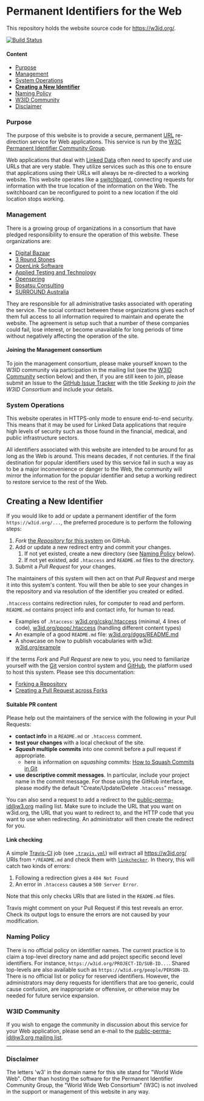 Permanent Identifiers for the Web
=================================

This repository holds the website source code for <https://w3id.org/>.

[![Build Status](https://travis-ci.org/perma-id/w3id.org.svg)](https://travis-ci.org/perma-id/w3id.org)

#### Content

*   [Purpose](#purpose)
*   [Management](#management)
*   [System Operations](#system-operations)
*   [**Creating a New Identifier**](#new)
*   [Naming Policy](#naming-policy)
*   [W3ID Community](#w3id-community)
*   [Disclaimer](#disclaimer)

### Purpose

The purpose of this website is to provide a secure, permanent
[URL](https://en.wikipedia.org/wiki/URL) re-direction service for Web
applications. This service is run by the
[W3C Permanent Identifier Community Group](https://www.w3.org/community/perma-id/).

Web applications that deal with
[Linked Data](https://en.wikipedia.org/wiki/Linked_data) often need to
specify and use URLs that are very stable. They utilize services such
as this one to ensure that applications using their URLs will always
be re-directed to a working website. This website operates like a
[switchboard](https://en.wikipedia.org/wiki/Telephone_switchboard),
connecting requests for information with the true location of the
information on the Web. The switchboard can be reconfigured to point
to a new location if the old location stops working.

### Management

There is a growing group of organizations in a consortium that have pledged
responsibility to ensure the operation of this website. These organizations
are: 

* [Digital Bazaar](https://www.digitalbazaar.com/)
* [3 Round Stones](http://3roundstones.com/)
* [OpenLink Software](https://www.openlinksw.com/)
* [Applied Testing and Technology](https://www.aptest.com/)
* [Openspring](http://openspring.net/)
* [Bosatsu Consulting](https://bosatsu.net/)
* [SURROUND Australia](https://surroundaustralia.com/)

They are responsible for all
administrative tasks associated with operating the service. The social
contract between these organizations gives each of them full access to
all information required to maintain and operate the website. The
agreement is setup such that a number of these companies could fail,
lose interest, or become unavailable for long periods of time without
negatively affecting the operation of the site.

#### Joining the Management consortium 

To join the management consortium, please make yourself known to the
W3ID community via participation in the mailing list (see the
[W3ID Community](#w3id-community) section below) and then, if you are
still keen to join, please submit an Issue to the
[GitHub Issue Tracker](https://github.com/perma-id/w3id.org/issues)
with the title *Seeking to join the W3ID Consortium* and include
your details.

### System Operations

This website operates in HTTPS-only mode to ensure end-to-end security.
This means that it may be used for Linked Data applications that require
high levels of security such as those found in the financial, medical,
and public infrastructure sectors.

All identifiers associated with this website are intended to be around
for as long as the Web is around. This means decades, if not centuries.
If the final destination for popular identifiers used by this service
fail in such a way as to be a major inconvenience or danger to the Web,
the community will mirror the information for the popular identifier
and setup a working redirect to restore service to the rest of the Web.

<a id="new"></a>
## Creating a New Identifier

If you would like to add or update a permanent identifier of the form
`https://w3id.org/...`, the preferred procedure is to perform the
following steps:

1. _Fork_ [the _Repository_ for this system](https://github.com/perma-id/w3id.org) 
   on GitHub.
2. Add or update a new redirect entry and commit your changes.
   1. If not yet existed, create a new directory (see [Naming Policy](#naming) below).
   2. If not yet existed, add `.htaccess` and `README.md` files to the directory.
3. Submit a _Pull Request_ for your changes.

The maintainers of this system will then act on that _Pull Request_ and 
merge it into this system's content. You will then be able to see your 
changes in the repository and via resolution of the identifier you 
created or edited.

`.htaccess` contains redirection rules, for computer to read and perform.
`README.md` contains project info and contact info, for human to read.
  * Examples of `.htaccess`: [w3id.org/cskg/.htaccess](https://github.com/perma-id/w3id.org/blob/master/cskg/.htaccess) (minimal, 4 lines of code), [w3id.org/ppop/.htaccess](https://github.com/perma-id/w3id.org/blob/master/ppop/.htaccess) (handling different content types)
  * An example of a good `README.md` file: [w3id.org/dggs/README.md](https://github.com/perma-id/w3id.org/blob/master/dggs/README.md)
  * A showcase on how to publish vocabularies with w3id: [w3id.org/example](https://github.com/perma-id/w3id.org/tree/master/example)

If the terms _Fork_ and _Pull Request_ are new to you, you need to 
familiarize yourself with the [Git](https://git-scm.com/) version 
control system and [GitHub](https://github.com/), the platform used 
to host this system. Please see this documentation:

* [Forking a Repository](https://docs.github.com/en/github-ae@latest/github/getting-started-with-github/fork-a-repo)
* [Creating a Pull Request across Forks](https://docs.github.com/en/github-ae@latest/github/collaborating-with-issues-and-pull-requests/creating-a-pull-request-from-a-fork)

#### Suitable PR content

Please help out the maintainers of the service with the following in your 
Pull Requests:

* **contact info** in a `README.md` or `.htaccess` comment.
* **test your changes** with a local checkout of the site.
* **_Squash_ multiple commits** into one commit before a pull request 
  if appropriate.
  * here is information on _squashing_ commits: 
    [How to Squash Commits in Git](https://www.git-tower.com/learn/git/faq/git-squash/)
* **use descriptive commit messages**. In particular, include your project 
  name in the commit message. For those using the GitHub interface, please 
  modify the default "Create/Update/Delete `.htaccess`" message.

You can also send a request to add a redirect to the 
[public-perma-id@w3.org](https://lists.w3.org/Archives/Public/public-perma-id/) 
mailing list. Make sure to include the URL that you want on w3id.org, the 
URL that you want to redirect to, and the HTTP code that you want to use 
when redirecting. An administrator will then create the redirect for you.

#### Link checking
A simple [Travis-CI](https://travis-ci.org/perma-id/w3id.org) job
(see [`.travis.yml`](.travis.yml)) will extract all https://w3id.org/
URIs from `*/README.md` and check them with
[`linkchecker`](https://wummel.github.io/linkchecker/).
In theory, this will catch two kinds of errors:

1. Following a redirection gives a `404 Not Found`
2. An error in `.htaccess` causes a `500 Server Error`.

Note that this only checks URIs that are listed in the `README.md` files.

Travis might comment on your Pull Request if this test reveals an error.
Check its output logs to ensure the errors are not caused by
your modification.

<a id="naming"></a>
### Naming Policy

There is no official policy on identifier names. The current practice
is to claim a top-level directory name and add project specific second
level identifiers. For instance, `https://w3id.org/PROJECT-ID/SUB-ID...`.
Shared top-levels are also available such as
`https://w3id.org/people/PERSON-ID`. There is no official list or policy
for reserved identifiers. However, the administrators may deny requests
for identifiers that are too generic, could cause confusion, are
inappropriate or offensive, or otherwise may be needed for future
service expansion.

### W3ID Community

If you wish to engage the community in discussion about this service for
your Web application, please send an e-mail to the
[public-perma-id@w3.org mailing list](https://lists.w3.org/Archives/Public/public-perma-id/).

* * *

### Disclaimer

The letters 'w3' in the domain name for this site stand for "World Wide
Web". Other than hosting the software for the Permanent Identifier
Community Group, the "World Wide Web Consortium" (W3C) is not involved
in the support or management of this website in any way.
